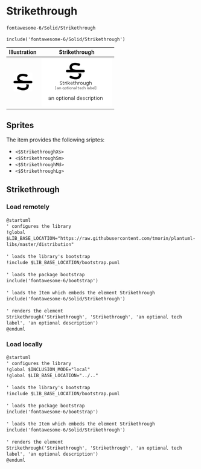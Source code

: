 # Strikethrough


```text
fontawesome-6/Solid/Strikethrough
```

```text
include('fontawesome-6/Solid/Strikethrough')
```



| Illustration | Strikethrough |
| :---: | :---: |
| ![illustration for Illustration](../../fontawesome-6/Solid/Strikethrough.png) | ![illustration for Strikethrough](../../fontawesome-6/Solid/Strikethrough.Local.png) |



## Sprites
The item provides the following sriptes:

- `<$StrikethroughXs>`
- `<$StrikethroughSm>`
- `<$StrikethroughMd>`
- `<$StrikethroughLg>`





## Strikethrough

### Load remotely
```plantuml
@startuml
' configures the library
!global $LIB_BASE_LOCATION="https://raw.githubusercontent.com/tmorin/plantuml-libs/master/distribution"

' loads the library's bootstrap
!include $LIB_BASE_LOCATION/bootstrap.puml

' loads the package bootstrap
include('fontawesome-6/bootstrap')

' loads the Item which embeds the element Strikethrough
include('fontawesome-6/Solid/Strikethrough')

' renders the element
Strikethrough('Strikethrough', 'Strikethrough', 'an optional tech label', 'an optional description')
@enduml
```

### Load locally
```plantuml
@startuml
' configures the library
!global $INCLUSION_MODE="local"
!global $LIB_BASE_LOCATION="../.."

' loads the library's bootstrap
!include $LIB_BASE_LOCATION/bootstrap.puml

' loads the package bootstrap
include('fontawesome-6/bootstrap')

' loads the Item which embeds the element Strikethrough
include('fontawesome-6/Solid/Strikethrough')

' renders the element
Strikethrough('Strikethrough', 'Strikethrough', 'an optional tech label', 'an optional description')
@enduml
```

